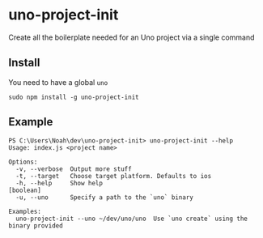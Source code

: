 # uno-project-init
Create all the boilerplate needed for an Uno project via a single command


## Install

You need to have a global `uno`

```
sudo npm install -g uno-project-init
```


## Example

```
PS C:\Users\Noah\dev\uno-project-init> uno-project-init --help
Usage: index.js <project name>

Options:
  -v, --verbose  Output more stuff
  -t, --target   Choose target platform. Defaults to ios
  -h, --help     Show help                                             [boolean]
  -u, --uno      Specify a path to the `uno` binary

Examples:
  uno-project-init --uno ~/dev/uno/uno  Use `uno create` using the binary provided
```